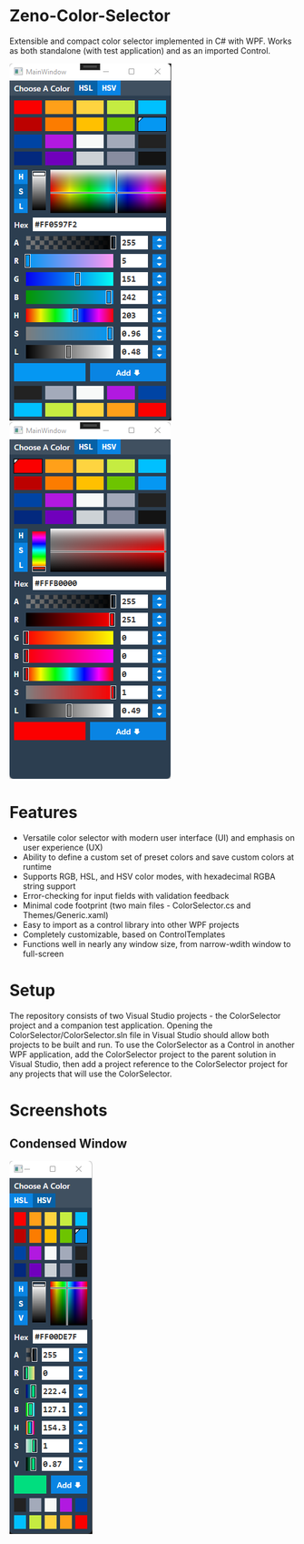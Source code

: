 # Zeno-Color-Selector
Extensible and compact color selector implemented in C# with WPF. Works as both standalone (with test application) and as an imported Control.

![Zeno Color Selector - HSL color mode](/media/zeno_color_selector_HSL.png "Zeno Color Selector - HSL color mode")
![Zeno Color Selector - HSV color mode](/media/zeno_color_selector_HSV.png "Zeno Color Selector - HSV color mode")

# Features
- Versatile color selector with modern user interface (UI) and emphasis on user experience (UX)
- Ability to define a custom set of preset colors and save custom colors at runtime
- Supports RGB, HSL, and HSV color modes, with hexadecimal RGBA string support
- Error-checking for input fields with validation feedback
- Minimal code footprint (two main files - ColorSelector.cs and Themes/Generic.xaml)
- Easy to import as a control library into other WPF projects
- Completely customizable, based on ControlTemplates
- Functions well in nearly any window size, from narrow-wdith window to full-screen

# Setup
The repository consists of two Visual Studio projects - the ColorSelector project and a companion test application. Opening the ColorSelector/ColorSelector.sln file in Visual Studio should allow both projects to be built and run. To use the ColorSelector as a Control in another WPF application, add the ColorSelector project to the parent solution in Visual Studio, then add a project reference to the ColorSelector project for any projects that will use the ColorSelector.

# Screenshots
## Condensed Window
![Zeno Color Selector - Condensed](/media/zeno_color_selector_condensed.png "Zeno Color Selector - Condensed")
